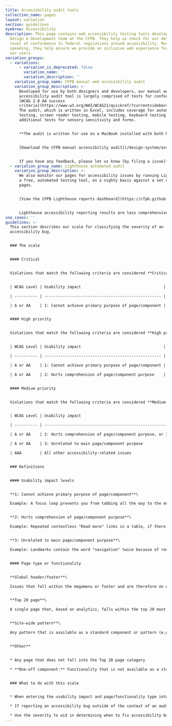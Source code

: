 ```yaml
---
title: Accessibility audit tools
collection_name: pages
layout: variation
section: guidelines
eyebrow: Accessibility
description: This page contains web accessibility testing tools developed by the
  Design & Development team at the CFPB. They help us check for our desired
  level of conformance to federal regulations around accessibility. More plainly
  speaking, they help ensure we provide an inclusive web experience for all of
  our users.
variation_groups:
  - variations:
      - variation_is_deprecated: false
        variation_name: ''
        variation_description: ''
    variation_group_name: CFPB manual web accessibility audit
    variation_group_description: >-
      Developed for use by both designers and developers, our manual web
      accessibility audit tool is largely comprised of tests for conformance to
      [WCAG 2.0 AA success
      criteria](https://www.w3.org/WAI/WCAG21/quickref/?currentsidebar=%23col_customize&versions=2.0&levels=aaa).
      The audit, which is written in Excel, includes coverage for automated
      testing, screen reader testing, mobile testing, keyboard testing, plus
      additional tests for sensory sensitivity and forms.


      **The audit is written for use on a MacBook installed with both Microsoft Excel and the Chrome browser, as well as an iPhone.**


      [Download the CFPB manual accessibility audit](/design-system/assets/files/CFPB.manual.accessibility.audit.open.source.v1.0_09.30.21.xlsx)


      If you have any feedback, please let us know [by filing a issue](https://github.com/cfpb/design-system/issues).
  - variation_group_name: Lighthouse automated audit
    variation_group_description: >-
      We also monitor our pages for accessibility issues by running Lighthouse,
      a free, automated testing tool, on a nighty basis against a set of our web
      pages.


      [View the CFPB Lighthouse reports dashboard](https://cfpb.github.io/cfgov-lighthouse/)


      Lighthouse accessibility reporting results are less comprehensive than those from our manual web accessibility audit, but are still valuable as a measurement of the health of the website, and to pinpoint specific issues to fix.
use_cases: ''
guidelines: >-
  This section describes our scale for classifying the severity of an
  accessibility bug.


  ### The scale


  #### Critical


  Violations that match the following criteria are considered **Critical**:


  | WCAG Level | Usability impact                                    | Page type or functionality                                      |

  | ---------- | --------------------------------------------------- | --------------------------------------------------------------- |

  | A or AA    | 1: Cannot achieve primary purpose of page/component | Global header/footer, Top 20 single page, CMS site-wide pattern |


  #### High priority


  Violations that match the following criteria are considered **High priority**:


  | WCAG Level | Usability impact                                    | Page type or functionality                                      |

  | ---------- | --------------------------------------------------- | --------------------------------------------------------------- |

  | A or AA    | 1: Cannot achieve primary purpose of page/component | Pages that aren't in the top 20, or a one-off component         |

  | A or AA    | 2: Hurts comprehension of page/component purpose    | Global header/footer, Top 20 single page, CMS site-wide pattern |


  #### Medium priority


  Violations that match the following criteria are considered **Medium priority**:


  | WCAG Level | Usability impact                                                                                 | Page type or functionality                               |

  | ---------- | ------------------------------------------------------------------------------------------------ | -------------------------------------------------------- |

  | A or AA    | 2: Hurts comprehension of page/component purpose, or 3: Unrelated to main page/component purpose | Pages that aren't in the top 20, or a one-off component  |

  | A or AA    | 3: Unrelated to main page/component purpose                                                      | Global header/footer, top 20 page, CMS site-wide pattern |

  | AAA        | All other accessibility-related issues                                                           |                                                          |


  ### Definitions


  #### Usability impact levels


  **1: Cannot achieve primary purpose of page/component**\

  Example: A focus loop prevents you from tabbing all the way to the end of a form and submitting it.


  **2: Hurts comprehension of page/component purpose**\

  Example: Repeated contextless "Read more" links in a table, if there is a relatively simple workaround for the user (e.g., user could cycle through all of the table cells to understand the context of links, rather than navigate through links only)


  **3: Unrelated to main page/component purpose**\

  Example: Landmarks contain the word "navigation" twice because of redundant labeling


  #### Page type or functionality


  **Global header/footer**\

  Issues that fall within the megamenu or footer and are therefore on every page


  **Top 20 page**\

  A single page that, based on analytics, falls within the top 20 most visited pages of your site


  **Site-wide pattern**\

  Any pattern that is available as a standard component or pattern (e.g. expandables, video player)


  **Other**


  * Any page that does not fall into the Top 20 page category

  * **One-off component:** Functionality that is not available as a standard component or pattern, or custom code


  ### What to do with this scale


  * When entering the usability impact and page/functionality type into the manual accessibility audit, the severity rating will be calculated automatically for you.

  * If reporting an accessibility bug outside of the context of an audit, you can manually determine what the severity should be from the explanation above.

  * Use the severity to aid in determining when to fix accessibility bugs.
---
```

